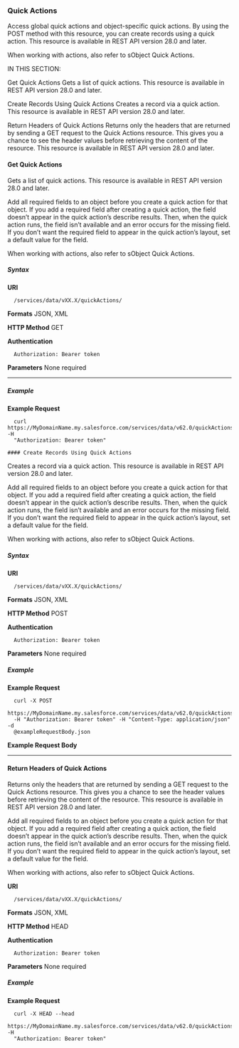 ### Quick Actions

Access global quick actions and object-specific quick actions. By using the POST method with this resource, you can create records using
a quick action. This resource is available in REST API version 28.0 and later.

When working with actions, also refer to sObject Quick Actions.

IN THIS SECTION:

Get Quick Actions
Gets a list of quick actions. This resource is available in REST API version 28.0 and later.

Create Records Using Quick Actions
Creates a record via a quick action. This resource is available in REST API version 28.0 and later.

Return Headers of Quick Actions
Returns only the headers that are returned by sending a GET request to the Quick Actions resource. This gives you a chance to see
the header values before retrieving the content of the resource. This resource is available in REST API version 28.0 and later.

#### Get Quick Actions

Gets a list of quick actions. This resource is available in REST API version 28.0 and later.

Add all required fields to an object before you create a quick action for that object. If you add a required field after creating a quick action,
the field doesn’t appear in the quick action’s describe results. Then, when the quick action runs, the field isn’t available and an error
occurs for the missing field. If you don’t want the required field to appear in the quick action’s layout, set a default value for the field.

When working with actions, also refer to sObject Quick Actions.

##### Syntax

**URI**
```
  /services/data/vXX.X/quickActions/

```
**Formats**
JSON, XML

**HTTP Method**
GET

**Authentication**
```
  Authorization: Bearer token

```
**Parameters**
None required


-----

##### Example

**Example Request**
```
  curl https://MyDomainName.my.salesforce.com/services/data/v62.0/quickActions/ -H
  "Authorization: Bearer token"

#### Create Records Using Quick Actions

```
Creates a record via a quick action. This resource is available in REST API version 28.0 and later.

Add all required fields to an object before you create a quick action for that object. If you add a required field after creating a quick action,
the field doesn’t appear in the quick action’s describe results. Then, when the quick action runs, the field isn’t available and an error
occurs for the missing field. If you don’t want the required field to appear in the quick action’s layout, set a default value for the field.

When working with actions, also refer to sObject Quick Actions.

##### Syntax

**URI**
```
  /services/data/vXX.X/quickActions/

```
**Formats**
JSON, XML

**HTTP Method**
POST

**Authentication**
```
  Authorization: Bearer token

```
**Parameters**
None required

##### Example

**Example Request**
```
  curl -X POST
  https://MyDomainName.my.salesforce.com/services/data/v62.0/quickActions/CreateContact
  -H "Authorization: Bearer token" -H "Content-Type: application/json" -d
  @exampleRequestBody.json

```
**Example Request Body**


-----

#### Return Headers of Quick Actions

Returns only the headers that are returned by sending a GET request to the Quick Actions resource. This gives you a chance to see the
header values before retrieving the content of the resource. This resource is available in REST API version 28.0 and later.

Add all required fields to an object before you create a quick action for that object. If you add a required field after creating a quick action,
the field doesn’t appear in the quick action’s describe results. Then, when the quick action runs, the field isn’t available and an error
occurs for the missing field. If you don’t want the required field to appear in the quick action’s layout, set a default value for the field.

When working with actions, also refer to sObject Quick Actions.

**URI**
```
  /services/data/vXX.X/quickActions/

```
**Formats**
JSON, XML

**HTTP Method**
HEAD

**Authentication**
```
  Authorization: Bearer token

```
**Parameters**
None required

##### Example

**Example Request**
```
  curl -X HEAD --head
  https://MyDomainName.my.salesforce.com/services/data/v62.0/quickActions/ -H
  "Authorization: Bearer token"
